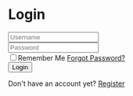 <!DOCTYPE html>
<html lang="en">

<head>
    <meta charset="UTF-8">
    <meta http-equiv="X-UA-Compatible" content="IE=Edge">
    <meta name="viewport" content="width=device-width,intial-scale=1.0">
    <link rel="stylesheet" href="stlye.css">
    <link href='https://unpkg.com/boxicons@2.1.4/css/boxicons.min.css' rel='stylesheet'>
</head>
<body>
    <div class="wrapper">
         <form action="Login.html">
            <h1>Login</h1>
            <div class="input-box">
                <input type="text" placeholder="Username" required>
                <i class='bx bxs-user' ></i>
            </div>
            <div class="input-box">
                <input type="password" placeholder="Password" required>
                <i class='bx bxs-lock-alt' ></i>
            </div>
            <div class="remember-forgot">
                <label><input type="checkbox">Remember Me</label>
                <a href="ForgotPass.html">Forgot Password?</a>
            </div>
            <button type="submit" class="btn">Login</button>
            <div class="register-link">
                <p>Don't have an account yet? <a href="Register.html">Register</a></p>
            </div>
         </form>
    </div>

</body>
</html>

